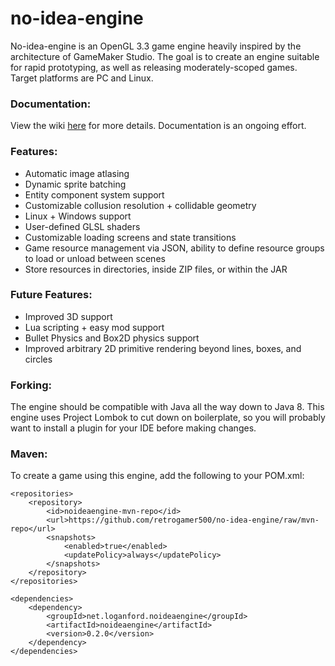 # no-idea-engine
No-idea-engine is an OpenGL 3.3 game engine heavily inspired by the architecture of GameMaker Studio. The goal is to create an engine suitable for rapid prototyping, as well as releasing moderately-scoped games. Target platforms are PC and Linux.

### Documentation:
View the wiki [here](https://github.com/retrogamer500/no-idea-engine/wiki) for more details. Documentation is an ongoing effort.

### Features:
* Automatic image atlasing
* Dynamic sprite batching
* Entity component system support
* Customizable collusion resolution + collidable geometry
* Linux + Windows support
* User-defined GLSL shaders
* Customizable loading screens and state transitions
* Game resource management via JSON, ability to define resource groups to load or unload between scenes
* Store resources in directories, inside ZIP files, or within the JAR

### Future Features:
* Improved 3D support
* Lua scripting + easy mod support
* Bullet Physics and Box2D physics support
* Improved arbitrary 2D primitive rendering beyond lines, boxes, and circles

### Forking:

The engine should be compatible with Java all the way down to Java 8. This engine uses Project Lombok to cut down on boilerplate, so you will probably want to install a plugin for your IDE before making changes.

### Maven:

To create a game using this engine, add the following to your POM.xml:

```
<repositories>
    <repository>
        <id>noideaengine-mvn-repo</id>
        <url>https://github.com/retrogamer500/no-idea-engine/raw/mvn-repo</url>
        <snapshots>
            <enabled>true</enabled>
            <updatePolicy>always</updatePolicy>
        </snapshots>
    </repository>
</repositories>

<dependencies>
    <dependency>
        <groupId>net.loganford.noideaengine</groupId>
        <artifactId>noideaengine</artifactId>
        <version>0.2.0</version>
    </dependency>
</dependencies>
```
